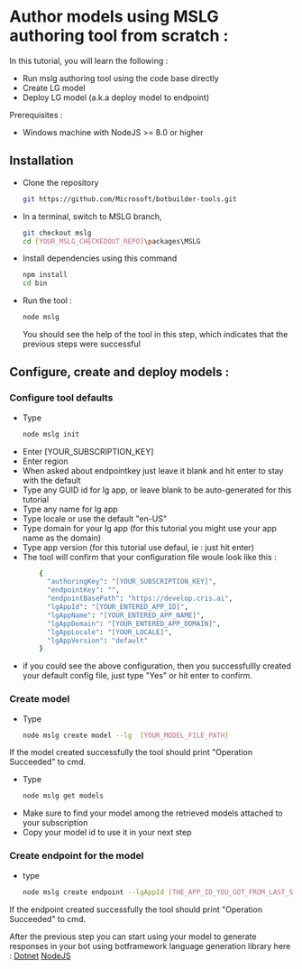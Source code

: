 # Author models using MSLG authoring tool from scratch :

In this tutorial, you will learn the following :
  - Run mslg authoring tool using the code base directly
  - Create LG model
  - Deploy LG model (a.k.a deploy model to endpoint)
  
Prerequisites :
  - Windows machine with NodeJS >= 8.0 or higher

## Installation

- Clone the repository
    ```bash
    git https://github.com/Microsoft/botbuilder-tools.git
    ```
- In a terminal, switch to MSLG branch, 
    ```bash
    git checkout mslg
    cd [YOUR_MSLG_CHECKEDOUT_REPO]\packages\MSLG
    ```
- Install dependencies using this command  
    ```bash
    npm install
    cd bin 
    ```
- Run the tool : 
     ```bash
    node mslg
    ```
    You should see the help of the tool in this step, which indicates that the previous steps were successful

## Configure, create and deploy models :

### Configure tool defaults
- Type 
    ```bash
    node mslg init
    ```
- Enter [YOUR_SUBSCRIPTION_KEY]
- Enter region
- When asked about endpointkey just leave it blank and hit enter to stay with the default
- Type any GUID id for lg app, or leave blank to be auto-generated for this tutorial
- Type any name for lg app
- Type locale or use the default "en-US"
- Type domain for your lg app (for this tutorial you might use your app name as the domain)
- Type app version (for this tutorial use defaul, ie : just hit enter)
- The tool will confirm that your configuration file woule look like this : 
    ```sh
        {
          "authoringKey": "[YOUR_SUBSCRIPTION_KEY]",
          "endpointKey": "",
          "endpointBasePath": "https://develop.cris.ai",
          "lgAppId": "[YOUR_ENTERED_APP_ID]",
          "lgAppName": "[YOUR_ENTERED_APP_NAME]",
          "lgAppDomain": "[YOUR_ENTERED_APP_DOMAIN]",
          "lgAppLocale": "[YOUR_LOCALE]",
          "lgAppVersion": "default"
        }
    ```
- if you could see the above configuration, then you successfullly created your default config file, just type "Yes" or hit enter to confirm.

### Create model
- Type 
    ```bash
    node mslg create model --lg  [YOUR_MODEL_FILE_PATH]
    ```
If the model created successfully the tool should print "Operation Succeeded" to cmd.
- Type 
     ```bash
    node mslg get models
    ```
- Make sure to find your model among the retrieved models attached to your subscription
- Copy your model id to use it in your next step

### Create endpoint for the model
- type
    ```bash
    node mslg create endpoint --lgAppId [THE_APP_ID_YOU_GOT_FROM_LAST_STEP]
    ```
If the endpoint created successfully the tool should print "Operation Succeeded" to cmd.

After the previous step you can start using your model to generate responses in your bot using botframework language generation library here : 
[Dotnet](https://github.com/Microsoft/botbuilder-dotnet/tree/MSLG) 
[NodeJS](https://github.com/Microsoft/botbuilder-js/tree/MSLG) 
